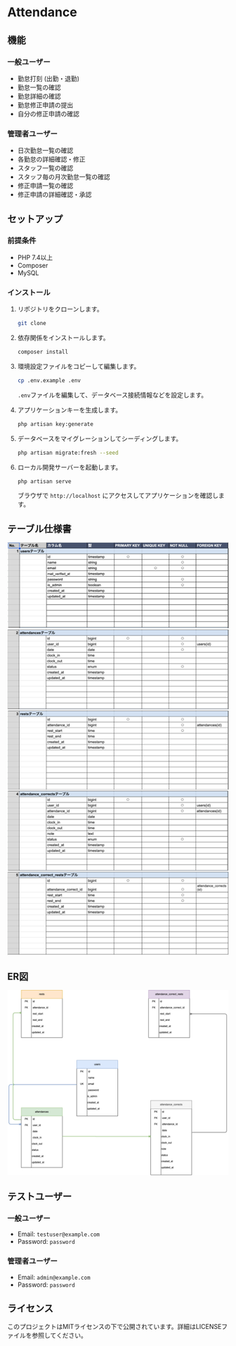 # Attendance
## 機能

### 一般ユーザー

- 勤怠打刻 (出勤・退勤)
- 勤怠一覧の確認
- 勤怠詳細の確認
- 勤怠修正申請の提出
- 自分の修正申請の確認

### 管理者ユーザー

- 日次勤怠一覧の確認
- 各勤怠の詳細確認・修正
- スタッフ一覧の確認
- スタッフ毎の月次勤怠一覧の確認
- 修正申請一覧の確認
- 修正申請の詳細確認・承認

## セットアップ

### 前提条件

- PHP 7.4以上
- Composer
- MySQL

### インストール

1. リポジトリをクローンします。

    ```sh
    git clone

    ```

2. 依存関係をインストールします。

    ```sh
    composer install
    ```

3. 環境設定ファイルをコピーして編集します。

    ```sh
    cp .env.example .env
    ```

    `.env`ファイルを編集して、データベース接続情報などを設定します。

4. アプリケーションキーを生成します。

    ```sh
    php artisan key:generate
    ```

5. データベースをマイグレーションしてシーディングします。

    ```sh
    php artisan migrate:fresh --seed
    ```

6. ローカル開発サーバーを起動します。

    ```sh
    php artisan serve
    ```

    ブラウザで `http://localhost` にアクセスしてアプリケーションを確認します。

## テーブル仕様書
![users_table](./docs/users.png)
![attendances](./docs/attendances.png)
![rests](./docs/rests.png)
![attendance_corrects](./docs/attendance_corrects.png)
![attendance_correct_rests](./docs/attendance_correct_rests.png)

## ER図
![ER図](./docs/.drawio.png)

## テストユーザー

### 一般ユーザー

- Email: `testuser@example.com`
- Password: `password`

### 管理者ユーザー

- Email: `admin@example.com`
- Password: `password`

## ライセンス

このプロジェクトはMITライセンスの下で公開されています。詳細はLICENSEファイルを参照してください。
